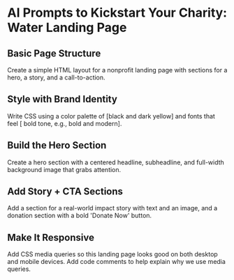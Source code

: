 # AI Prompts to Kickstart Your Charity: Water Landing Page

## Basic Page Structure
Create a simple HTML layout for a nonprofit landing page with sections for a hero, a story, and a call-to-action.

## Style with Brand Identity
Write CSS using a color palette of [black and dark yellow] and fonts that feel [ bold tone, e.g., bold and modern].

## Build the Hero Section
Create a hero section with a centered headline, subheadline, and full-width background image that grabs attention.

## Add Story + CTA Sections
Add a section for a real-world impact story with text and an image, and a donation section with a bold 'Donate Now' button.

## Make It Responsive
Add CSS media queries so this landing page looks good on both desktop and mobile devices. Add code comments to help explain why we use media queries.